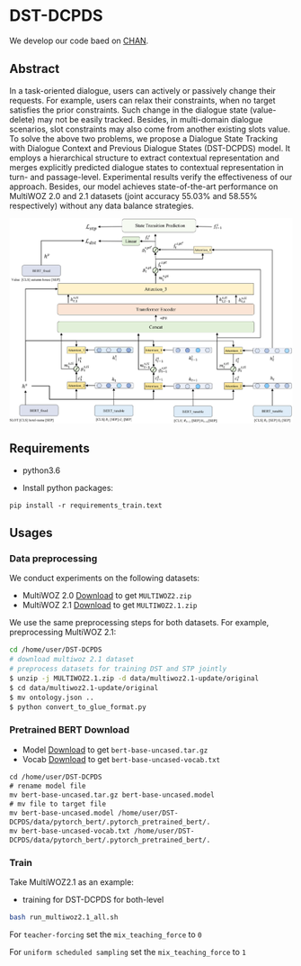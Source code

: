 # DST-DCPDS

We develop our code baed on [CHAN](https://github.com/smartyfh/CHAN-DST.git).  

## Abstract 
In a task-oriented dialogue, users can actively or passively change their requests. For example, users can relax their constraints, when no target satisfies the prior constraints. Such change in the dialogue state (value-delete) may not be easily tracked. Besides, in multi-domain dialogue scenarios, slot constraints may also come from another existing slots value. To solve the above two problems, we propose a Dialogue State Tracking with Dialogue Context and Previous Dialogue States (DST-DCPDS) model. It employs a hierarchical structure to extract contextual representation and merges explicitly predicted dialogue states to contextual representation in turn- and passage-level. Experimental results verify the effectiveness of our approach. Besides, our model achieves state-of-the-art performance on MultiWOZ 2.0 and 2.1 datasets (joint accuracy 55.03% and 58.55% respectively) without any data balance strategies.

![DST-DCPDS structure](https://github.com/helloacl/DST-DCPDS/blob/main/image/DST-DCPDS.png)

## Requirements

* python3.6

* Install python packages:
~~~
pip install -r requirements_train.text
~~~

## Usages
### Data preprocessing
We conduct experiments on the following datasets:

* MultiWOZ 2.0 [Download](https://www.repository.cam.ac.uk/bitstream/handle/1810/280608/MULTIWOZ2.zip?sequence=3&isAllowed=y) to get `MULTIWOZ2.zip`
* MultiWOZ 2.1 [Download](https://www.repository.cam.ac.uk/bitstream/handle/1810/294507/MULTIWOZ2.1.zip?sequence=1&isAllowed=y) to get `MULTIWOZ2.1.zip`

We use the same preprocessing steps for both datasets. For example, preprocessing MultiWOZ 2.1:
```bash
cd /home/user/DST-DCPDS
# download multiwoz 2.1 dataset
# preprocess datasets for training DST and STP jointly
$ unzip -j MULTIWOZ2.1.zip -d data/multiwoz2.1-update/original
$ cd data/multiwoz2.1-update/original
$ mv ontology.json ..
$ python convert_to_glue_format.py
```

### Pretrained BERT Download
 * Model [Download](https://s3.amazonaws.com/models.huggingface.co/bert/bert-base-uncased.tar.gz) to get `bert-base-uncased.tar.gz`
 * Vocab [Download](https://s3.amazonaws.com/models.huggingface.co/bert/bert-base-uncased-vocab.txt) to get `bert-base-uncased-vocab.txt`
```
cd /home/user/DST-DCPDS
# rename model file
mv bert-base-uncased.tar.gz bert-base-uncased.model
# mv file to target file
mv bert-base-uncased.model /home/user/DST-DCPDS/data/pytorch_bert/.pytorch_pretrained_bert/.
mv bert-base-uncased-vocab.txt /home/user/DST-DCPDS/data/pytorch_bert/.pytorch_pretrained_bert/.
```

### Train
Take MultiWOZ2.1 as an example:

- training for DST-DCPDS for both-level
```bash
bash run_multiwoz2.1_all.sh
```

For `teacher-forcing` set the `mix_teaching_force` to `0`

For `uniform scheduled sampling` set the `mix_teaching_force` to `1` 







  
